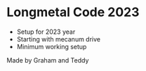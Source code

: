 # Longmetal Code 2023
- Setup for 2023 year
- Starting with mecanum drive
- Minimum working setup


Made by Graham and Teddy